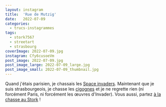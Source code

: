 ```yaml
---
layout: instagram
title:  'Rue de Mutzig'
date:   2022-07-09
categories: 
  - trucs-instagrammes
tags:
  - stork7567
  - streetart
  - strasbourg
coverImage: 2022-07-09.jpg
instagram: Cfy6cusoeVm
post_image: 2022-07-09.jpg
post_image_large: 2022-07-09_large.jpg
post_image_small: 2022-07-09_thumbnail.jpg
---
```


Quand j'étais parisien, je chassais les [Space invaders](http://sitofotos.6x8.org/index.php?/category/2). Maintenant que je suis strasbourgeois, je chasse les [cigognes](https://www.6x8.org/tag/stork7567/) et je ne regrette rien (ni forcément Paris, ni forcément les œuvres d'Invader). Vous aussi, partez [à la chasse au Stork](https://www.6x8.org/2019/11/a-la-chasse-au-stork/) !

